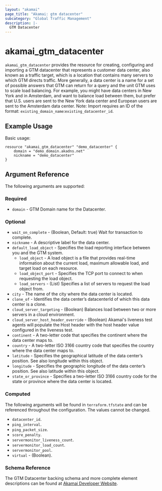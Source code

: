 ```yaml
---
layout: "akamai"
page_title: "Akamai: gtm datacenter"
subcategory: "Global Traffic Management"
description: |-
  GTM Datacenter
---
```


# akamai_gtm_datacenter

`akamai_gtm_datacenter` provides the resource for creating, configuring and importing a GTM datacenter that represents a customer data center, also known as a traffic target, which is a location that contains many servers to which GTM directs traffic. More generally, a data center is a name for a set of possible answers that GTM can return for a query and the unit GTM uses to scale load balancing. For example, you might have data centers in New York and in Amsterdam, and want to balance load between them, but prefer that U.S. users are sent to the New York data center and European users are sent to the Amsterdam data center. Note: Import requires an ID of the format: `existing_domain_name`:`existing_datacenter_id`.

## Example Usage

Basic usage:

```hcl
resource "akamai_gtm_datacenter" "demo_datacenter" {
    domain = "demo_domain.akadns.net"
    nickname = "demo_datacenter"
}
```

## Argument Reference

The following arguments are supported:

### Required

* `domain` - GTM Domain name for the Datacenter.

### Optional
 
* `wait_on_complete` - (Boolean, Default: true) Wait for transaction to complete.
* `nickname` - A descriptive label for the data center.
* `default_load_object` - Specifies the load reporting interface between you and the GTM system.
  * `load_object` - A load object is a file that provides real-time information about the current load, maximum allowable load, and target load on each resource.
  * `load_object_port` - Specifies the TCP port to connect to when requesting the load object.
  * `load_servers` - (List) Specifies a list of servers to request the load object from.
* `city` - The name of the city where the data center is located.
* `clone_of` - Identifies the data center’s datacenterId of which this data center is a clone.
* `cloud_server_targeting` - (Boolean) Balances load between two or more servers in a cloud environment.
* `cloud_server_host_header_override` - (Boolean) Akamai's liveness test agents will populate the Host header with the host header value configured in the liveness test.
* `continent` - A two-letter code that specifies the continent where the data center maps to.
* `country` - A two-letter ISO 3166 country code that specifies the country where the data center maps to.
* `latitude` - Specifies the geographical latitude of the data center’s position. See also longitude within this object.
* `longitude` - Specifies the geographic longitude of the data center’s position. See also latitude within this object.
* `state_or_province` - Specifies a two-letter ISO 3166 country code for the state or province where the data center is located.

### Computed

The following arguments will be found in `terraform.tfstate` and can be referenced throughout the configuration. The values cannot be changed.

* `datacenter_id`.
* `ping_interval`.
* `ping_packet_size`.
* `score_penalty`.
* `servermonitor_liveness_count`.
* `servermonitor_load_count`.
* `servermonitor_pool`.
* `virtual` - (Boolean).

### Schema Reference

The GTM Datacenter backing schema and more complete element descriptions can be found at [Akamai Developer Website](https://developer.akamai.com/api/web_performance/global_traffic_management/v1.html#datacenter).
